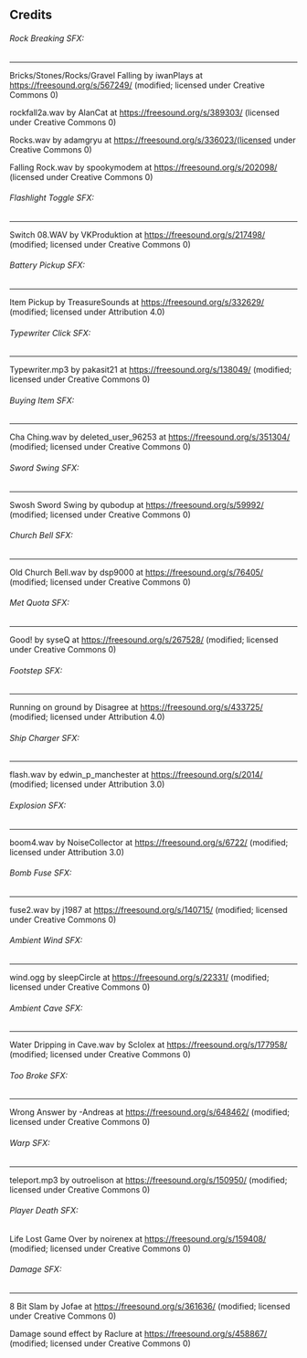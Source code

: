 ## Credits

###### Rock Breaking SFX:
---
Bricks/Stones/Rocks/Gravel Falling by iwanPlays at https://freesound.org/s/567249/ (modified; licensed under Creative Commons 0)

rockfall2a.wav by AlanCat at https://freesound.org/s/389303/ (licensed under Creative Commons 0)

Rocks.wav by adamgryu at https://freesound.org/s/336023/(licensed under Creative Commons 0)

Falling Rock.wav by spookymodem at https://freesound.org/s/202098/ (licensed under Creative Commons 0)

###### Flashlight Toggle SFX:
---
Switch 08.WAV by VKProduktion at https://freesound.org/s/217498/ (modified; licensed under Creative Commons 0)

###### Battery Pickup SFX:
---
Item Pickup by TreasureSounds at https://freesound.org/s/332629/ (modified; licensed under Attribution 4.0)

###### Typewriter Click SFX:
---
Typewriter.mp3 by pakasit21 at https://freesound.org/s/138049/ (modified; licensed under Creative Commons 0)

###### Buying Item SFX:
---
Cha Ching.wav by deleted_user_96253 at https://freesound.org/s/351304/ (modified; licensed under Creative Commons 0)

###### Sword Swing SFX:
---
Swosh Sword Swing by qubodup at https://freesound.org/s/59992/ (modified; licensed under Creative Commons 0)

###### Church Bell SFX:
---
Old Church Bell.wav by dsp9000 at https://freesound.org/s/76405/ (modified; licensed under Creative Commons 0)

###### Met Quota SFX:
---
Good! by syseQ at https://freesound.org/s/267528/ (modified; licensed under Creative Commons 0)

###### Footstep SFX:
---
Running on ground by Disagree at https://freesound.org/s/433725/ (modified; licensed under Attribution 4.0)

###### Ship Charger SFX:
---
flash.wav by edwin_p_manchester at https://freesound.org/s/2014/ (modified; licensed under Attribution 3.0)

###### Explosion SFX:
---
boom4.wav by NoiseCollector at https://freesound.org/s/6722/ (modified; licensed under Attribution 3.0)

###### Bomb Fuse SFX:
---
fuse2.wav by j1987 at https://freesound.org/s/140715/ (modified; licensed under Creative Commons 0)

###### Ambient Wind SFX:
---
wind.ogg by sleepCircle at https://freesound.org/s/22331/ (modified; licensed under Creative Commons 0)

###### Ambient Cave SFX:
---
Water Dripping in Cave.wav by Sclolex at https://freesound.org/s/177958/ (modified; licensed under Creative Commons 0)

###### Too Broke SFX:
---
Wrong Answer by -Andreas at https://freesound.org/s/648462/ (modified; licensed under Creative Commons 0)

###### Warp SFX:
---
teleport.mp3 by outroelison at https://freesound.org/s/150950/ (modified; licensed under Creative Commons 0)

###### Player Death SFX:
Life Lost Game Over by noirenex at https://freesound.org/s/159408/ (modified; licensed under Creative Commons 0)

###### Damage SFX:
---
8 Bit Slam by Jofae at https://freesound.org/s/361636/ (modified; licensed under Creative Commons 0)

Damage sound effect by Raclure at https://freesound.org/s/458867/ (modified; licensed under Creative Commons 0)